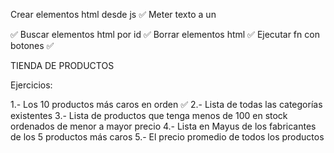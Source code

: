 Crear elementos html desde js ✅
Meter texto a un <p> ✅
Buscar elementos html por id  ✅
Borrar elementos html ✅
Ejecutar fn con botones ✅


TIENDA DE PRODUCTOS

Ejercicios:

1.- Los 10 productos más caros en orden ✅
2.- Lista de todas las categorías existentes
3.- Lista de productos que tenga menos de 100 en stock ordenados de menor a mayor precio
4.- Lista en Mayus de los fabricantes de los 5 productos más caros
5.- El precio promedio de todos los productos
